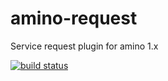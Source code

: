 amino-request
=============

Service request plugin for amino 1.x

[![build status](https://secure.travis-ci.org/amino/amino-request.png)](http://travis-ci.org/amino/amino-request)

